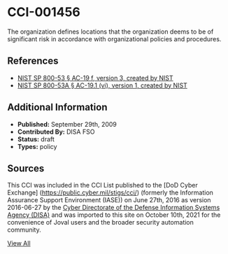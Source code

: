 # CCI-001456

The organization defines locations that the organization deems to be of significant risk in accordance with organizational policies and procedures.

## References ##

* [NIST SP 800-53 § AC-19 f, version 3, created by NIST](http://csrc.nist.gov/publications/PubsSPs.html)
* [NIST SP 800-53A § AC-19.1 (vi), version 1, created by NIST](http://csrc.nist.gov/publications/PubsSPs.html)


## Additional Information ##

* **Published:** September 29th, 2009
* **Contributed By:** DISA FSO
* **Status:** draft
* **Types:** policy

## Sources ##

This CCI was included in the CCI List published to the [DoD Cyber Exchange]
(https://public.cyber.mil/stigs/cci/) (formerly the Information Assurance Support Environment
(IASE)) on June 27th, 2016 as version 2016-06-27 by the [Cyber Directorate of the Defense 
Information Systems Agency (DISA)](https://public.cyber.mil/about-cyber/) and was imported to 
this site on October 10th, 2021 for the convenience of Joval users and the broader security automation community.

[View All](../README.md)
